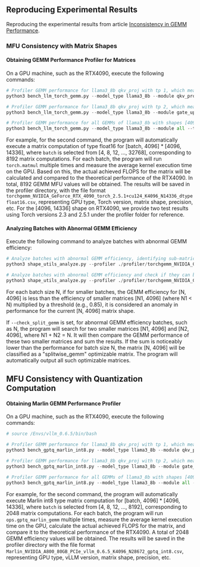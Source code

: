 ## Reproducing Experimental Results

Reproducing the experimental results from article [Inconsistency in GEMM Performance](https://yywangcs.notion.site/Inconsistency-in-GEMM-Performance-16efc9f5d80580838090dded05493014?pvs=74).

### MFU Consistency with Matrix Shapes

#### Obtaining GEMM Performance Profiler for Matrices

On a GPU machine, such as the RTX4090, execute the following commands:

```python
# Profiler GEMM performance for llama3_8b qkv_proj with tp 1, which means [batch, 4096]*[4096, 6144]
python3 bench_llm_torch_gemm.py --model_type llama3_8b --module qkv_proj --tp_size 1

# Profiler GEMM performance for llama3_8b qkv_proj with tp 2, which means [batch, 4096]*[4096, 14336]
python3 bench_llm_torch_gemm.py --model_type llama3_8b --module gate_up_proj --tp_size 2

# Profiler GEMM performance for all GEMMs of llama3_8b with shapes [4096, 4096], [4096, 6144], [4096, 28672], [14336, 4096]
python3 bench_llm_torch_gemm.py --model_type llama3_8b --module all --tp_size 1
```

For example, for the second command, the program will automatically execute a matrix computation of type float16 for [batch, 4096] * [4096, 14336], where `batch` is selected from [4, 8, 12, ..., 32768], corresponding to 8192 matrix computations. For each batch, the program will run `torch.matmul` multiple times and measure the average kernel execution time on the GPU. Based on this, the actual achieved FLOPS for the matrix will be calculated and compared to the theoretical performance of the RTX4090. In total, 8192 GEMM MFU values will be obtained. The results will be saved in the profiler directory, with the file format `torchgemm_NVIDIA_GeForce_RTX_4090_torch_2.5.1+cu124_K4096_N14336_dtypefloat16.csv`, representing GPU type, Torch version, matrix shape, precision, etc. For the [4096, 14336] shape on RTX4090, we provide two test results using Torch versions 2.3 and 2.5.1 under the profiler folder for reference.

#### Analyzing Batches with Abnormal GEMM Efficiency

Execute the following command to analyze batches with abnormal GEMM efficiency:

```python
# Analyze batches with abnormal GEMM efficiency, identifying sub-matrices with significantly lower efficiency than smaller ones
python3 shape_utils_analyze.py --profiler ./profiler/torchgemm_NVIDIA_GeForce_RTX_4090_torch_2.5.1+cu124_K4096_N14336_dtypefloat16.csv

# Analyze batches with abnormal GEMM efficiency and check if they can be optimized using split_gemm
python3 shape_utils_analyze.py --profiler ./profiler/torchgemm_NVIDIA_GeForce_RTX_4090_torch_2.5.1+cu124_K4096_N14336_dtypefloat16.csv --check_split_gemm
```

For each batch size N, if for smaller batches, the GEMM efficiency for [N, 4096] is less than the efficiency of smaller matrices [N1, 4096] (where N1 < N) multiplied by a threshold (e.g., 0.85), it is considered an anomaly in performance for the current [N, 4096] matrix shape.

If `--check_split_gemm` is set, for abnormal GEMM efficiency batches, such as N, the program will search for two smaller matrices [N1, 4096] and [N2, 4096], where N1 + N2 = N. It will then compare the GEMM performance of these two smaller matrices and sum the results. If the sum is noticeably lower than the performance for batch size N, the matrix [N, 4096] will be classified as a "splitwise_gemm" optimizable matrix. The program will automatically output all such optimizable matrices.

## MFU Consistency with Quantization Computation

#### Obtaining Marlin GEMM Performance Profiler

On a GPU machine, such as the RTX4090, execute the following commands:

```python
# source /Envs/vllm_0.6.5/bin/bash

# Profiler GEMM performance for llama3_8b qkv_proj with tp 1, which means [4096, 6144]
python3 bench_gptq_marlin_int8.py --model_type llama3_8b --module qkv_proj --tp_size 1

# Profiler GEMM performance for llama3_8b qkv_proj with tp 2, which means [4096, 14336]
python3 bench_gptq_marlin_int8.py --model_type llama3_8b --module gate_up_proj --tp_size 2

# Profiler GEMM performance for all GEMMs of llama3_8b with shapes [4096, 4096], [4096, 6144], [4096, 28672], [14336, 4096]
python3 bench_gptq_marlin_int8.py --model_type llama3_8b --module all --tp_size 1
```

For example, for the second command, the program will automatically execute Marlin int8 type matrix computation for [batch, 4096] * [4096, 14336], where `batch` is selected from [4, 8, 12, ..., 8192], corresponding to 2048 matrix computations. For each batch, the program will run `ops.gptq_marlin_gemm` multiple times, measure the average kernel execution time on the GPU, calculate the actual achieved FLOPS for the matrix, and compare it to the theoretical performance of the RTX4090. A total of 2048 GEMM efficiency values will be obtained. The results will be saved in the profiler directory with the file format `Marlin_NVIDIA_A800_80GB_PCIe_vllm_0.6.5_K4096_N28672_gptq_int8.csv`, representing GPU type, vLLM version, matrix shape, precision, etc.